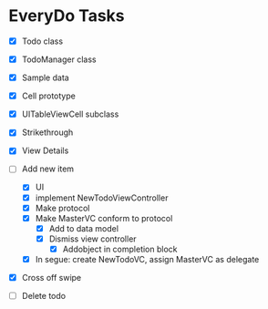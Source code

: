 

# EveryDo Tasks

- [x] Todo class
- [x] TodoManager class
- [x] Sample data
- [x] Cell prototype
- [x] UITableViewCell subclass
- [x] Strikethrough
- [x] View Details
- [ ] Add new item
   - [x] UI
   - [x] implement NewTodoViewController
   - [x] Make protocol
   - [x] Make MasterVC conform to protocol
      - [x] Add to data model
      - [x] Dismiss view controller
         - [x] Addobject in completion block
   - [x] In segue: create NewTodoVC, assign MasterVC as delegate
- [x] Cross off swipe
- [ ] Delete todo

